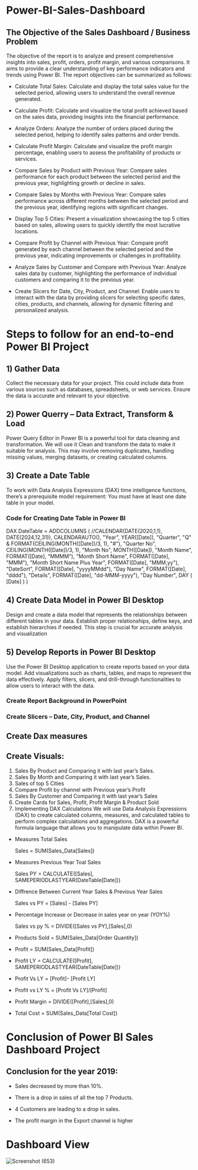 # Power-BI-Sales-Dashboard
## The Objective of the Sales Dashboard / Business Problem
The objective of the report is to analyze and present comprehensive insights into sales, profit, orders, profit margin, and various comparisons. It aims to provide a clear understanding of key performance indicators and trends using Power BI. The report objectives can be summarized as follows:

* Calculate Total Sales: Calculate and display the total sales value for the selected period, allowing users to understand the overall revenue generated.

* Calculate Profit: Calculate and visualize the total profit achieved based on the sales data, providing insights into the financial performance.

* Analyze Orders: Analyze the number of orders placed during the selected period, helping to identify sales patterns and order trends.

* Calculate Profit Margin: Calculate and visualize the profit margin percentage, enabling users to assess the profitability of products or services.

* Compare Sales by Product with Previous Year: Compare sales performance for each product between the selected period and the previous year, highlighting growth or decline in sales.

* Compare Sales by Months with Previous Year: Compare sales performance across different months between the selected period and the previous year, identifying regions with significant changes.

* Display Top 5 Cities: Present a visualization showcasing the top 5 cities based on sales, allowing users to quickly identify the most lucrative locations.

* Compare Profit by Channel with Previous Year: Compare profit generated by each channel between the selected period and the previous year, indicating improvements or challenges in profitability.

* Analyze Sales by Customer and Compare with Previous Year: Analyze sales data by customer, highlighting the performance of individual customers and comparing it to the previous year.

* Create Slicers for Date, City, Product, and Channel: Enable users to interact with the data by providing slicers for selecting specific dates, cities, products, and channels, allowing for dynamic filtering and personalized analysis.

# Steps to follow for an end-to-end Power BI Project
## 1) Gather Data
Collect the necessary data for your project. This could include data from various sources such as databases, spreadsheets, or web services. Ensure the data is accurate and relevant to your objective.

## 2) Power Querry – Data Extract, Transform & Load
Power Query Editor in Power BI is a powerful tool for data cleaning and transformation. We will use it Clean and transform the data to make it suitable for analysis. This may involve removing duplicates, handling missing values, merging datasets, or creating calculated columns.

## 3) Create a Date Table
To work with Data Analysis Expressions (DAX) time intelligence functions, there’s a prerequisite model requirement: You must have at least one date table in your model.

### Code for Creating Date Table in Power BI
DAX DateTable = 
ADDCOLUMNS (
    //CALENDAR(DATE(2020,1,1), DATE(2024,12,31)),
    CALENDARAUTO(),
    "Year", YEAR([Date]),
    "Quarter", "Q" & FORMAT(CEILING(MONTH([Date])/3, 1), "#"),
    "Quarter No", CEILING(MONTH([Date])/3, 1),
    "Month No", MONTH([Date]),
    "Month Name", FORMAT([Date], "MMMM"),
    "Month Short Name", FORMAT([Date], "MMM"),
    "Month Short Name Plus Year", FORMAT([Date], "MMM,yy"),
    "DateSort", FORMAT([Date], "yyyyMMdd"),
    "Day Name", FORMAT([Date], "dddd"),
    "Details", FORMAT([Date], "dd-MMM-yyyy"),
    "Day Number", DAY ( [Date] )
)
## 4) Create Data Model in Power BI Desktop
Design and create a data model that represents the relationships between different tables in your data. Establish proper relationships, define keys, and establish hierarchies if needed. This step is crucial for accurate analysis and visualization

## 5) Develop Reports in Power BI Desktop
Use the Power BI Desktop application to create reports based on your data model. Add visualizations such as charts, tables, and maps to represent the data effectively. Apply filters, slicers, and drill-through functionalities to allow users to interact with the data.

### Create Report Background in PowerPoint
### Create Slicers – Date, City, Product, and Channel
## Create Dax measures
## Create Visuals:
1) Sales By Product and Comparing it with last year’s Sales.
2) Sales By Month and Comparing it with last year’s Sales.
3) Sales of top 5 Cities
4) Compare Profit by channel with Previous year’s Profit
5) Sales By Customer and Comparing it with last year’s Sales
6) Create Cards for Sales, Profit, Profit Margin & Product Sold
6) Implementing DAX Calculations
We will use Data Analysis Expressions (DAX) to create calculated columns, measures, and calculated tables to perform complex calculations and aggregations. DAX is a powerful formula language that allows you to manipulate data within Power BI.

* Measures Total Sales

   Sales = SUM(Sales_Data[Sales])

* Measures Previous Year Toal Sales

   Sales PY = CALCULATE([Sales], SAMEPERIODLASTYEAR(DateTable[Date]))

* Diffrence Between Current Year Sales & Previous Year Sales

   Sales vs PY = [Sales] - [Sales PY]

* Percentage Increase or Decrease in sales year on year (YOY%)

   Sales vs py % = DIVIDE([Sales vs PY],[Sales],0)


* Products Sold = SUM(Sales_Data[Order Quantity])

* Profit = SUM(Sales_Data[Profit])
 
* Profit LY = CALCULATE([Profit], SAMEPERIODLASTYEAR(DateTable[Date]))
 
* Profit Vs LY = [Profit]- [Profit LY]
 
* Profit vs LY % = [Profit Vs LY]/[Profit]
 
* Profit Margin = DIVIDE([Profit],[Sales],0)

* Total Cost = SUM(Sales_Data[Total Cost]) 
  

# Conclusion of Power BI Sales Dashboard Project
## Conclusion for the year 2019:

* Sales decreased by more than 10%.

* There is a drop in sales of all the top 7 Products.

* 4 Customers are leading to a drop in sales.

* The profit margin in the Export channel is higher

# Dashboard View
![Screenshot (653)](https://github.com/user-attachments/assets/f92819c3-e734-4485-b9e6-b4fd63f73ca8)

